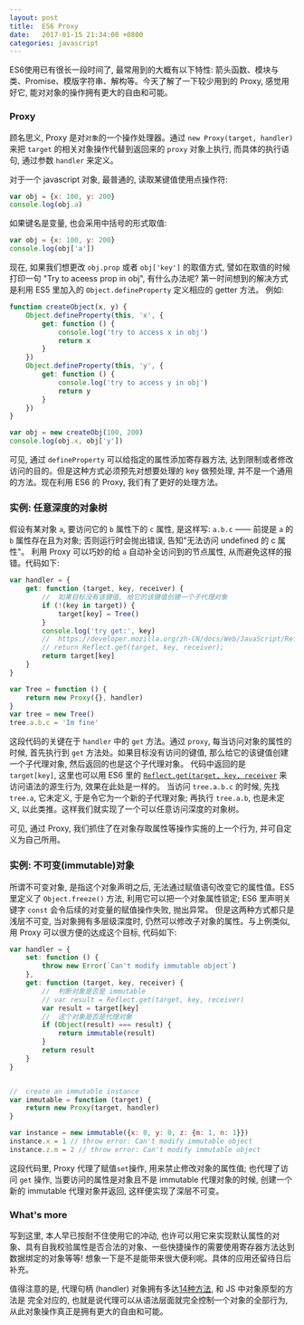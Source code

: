 ```yaml
---
layout: post
title:  ES6 Proxy
date:   2017-01-15 21:34:00 +0800
categories: javascript
---
```


ES6使用已有很长一段时间了, 最常用到的大概有以下特性: 箭头函数、模块与类、Promise、模版字符串、解构等。今天了解了一下较少用到的 Proxy, 感觉用好它, 能对对象的操作拥有更大的自由和可能。

### Proxy

顾名思义, Proxy 是对`对象`的一个操作处理器。通过 `new Proxy(target, handler)` 来把 `target` 的相关对象操作代替到返回来的 `proxy` 对象上执行, 而具体的执行语句, 通过参数 `handler` 来定义。

对于一个 javascript 对象, 最普通的, 读取某键值使用点操作符:

```javascript
var obj = {x: 100, y: 200}
console.log(obj.a)
```

如果键名是变量, 也会采用中括号的形式取值:

```javascript
var obj = {x: 100, y: 200}
console.log(obj['a'])
```

现在, 如果我们想更改 `obj.prop` 或者 `obj['key']` 的取值方式, 譬如在取值的时候打印一句 "Try to aceess prop in obj", 有什么办法呢? 第一时间想到的解决方式是利用 ES5 里加入的 `Object.defineProperty` 定义相应的 getter 方法。 例如:

```javascript
function createObject(x, y) {
    Object.defineProperty(this, 'x', {
        get: function () {  
            console.log('try to access x in obj')
            return x 
        }
    })
    Object.defineProperty(this, 'y', {
        get: function () {
            console.log('try to access y in obj')
            return y
        }
    })
}

var obj = new createObj(100, 200)
console.log(obj.x, obj['y'])
```

可见, 通过 `defineProperty` 可以给指定的属性添加寄存器方法, 达到限制或者修改访问的目的。但是这种方式必须预先对想要处理的 key 做预处理, 并不是一个通用的方法。现在利用 ES6 的 Proxy, 我们有了更好的处理方法。

### 实例: 任意深度的对象树

假设有某对象 `a`, 要访问它的 `b` 属性下的 `c` 属性, 是这样写: `a.b.c` —— 前提是 `a` 的 `b` 属性存在且为对象; 否则运行时会抛出错误, 告知"无法访问 undefined 的 c 属性"。
利用 Proxy 可以巧妙的给 `a` 自动补全访问到的节点属性, 从而避免这样的报错。代码如下:

```javascript
var handler = {
    get: function (target, key, receiver) {
        //  如果目标没有该键值, 给它的该键值创建一个子代理对象
        if (!(key in target)) {
            target[key] = Tree()
        }
        console.log('try get:', key)
        //  https://developer.mozilla.org/zh-CN/docs/Web/JavaScript/Reference/Global_Objects/Reflect/get
        // return Reflect.get(target, key, receiver);
        return target[key]
    }
}

var Tree = function () {
    return new Proxy({}, handler)
}
var tree = new Tree()
tree.a.b.c = 'Im fine'
```

这段代码的关键在于 `handler` 中的 `get` 方法。通过 `proxy`, 每当访问对象的属性的时候, 首先执行到 `get` 方法处。如果目标没有访问的键值, 那么给它的该键值创建一个子代理对象, 然后返回的也是这个子代理对象。
代码中返回的是 `target[key]`, 这里也可以用 ES6 里的 [`Reflect.get(target, key, receiver`](https://developer.mozilla.org/zh-CN/docs/Web/JavaScript/Reference/Global_Objects/Reflect/get) 来访问语法的源生行为, 效果在此处是一样的。
当访问 `tree.a.b.c` 的时候, 先找 `tree.a`, 它未定义, 于是令它为一个新的子代理对象; 再执行 `tree.a.b`, 也是未定义, 以此类推。这样我们就实现了一个可以任意访问深度的对象树。

可见, 通过 Proxy, 我们抓住了在对象存取属性等操作实施的上一个行为, 并可自定义为自己所用。

### 实例: 不可变(immutable)对象

所谓不可变对象, 是指这个对象声明之后, 无法通过赋值语句改变它的属性值。ES5 里定义了 `Object.freeze()` 方法, 利用它可以把一个对象属性锁定; ES6 里声明关键字 `const` 会令后续的对变量的赋值操作失败, 抛出异常。
但是这两种方式都只是浅层不可变, 当对象拥有多层级深度时, 仍然可以修改子对象的属性。与上例类似, 用 Proxy 可以很方便的达成这个目标, 代码如下:

```javascript
var handler = {
    set: function () {
        throw new Error(`Can't modify immutable object`)
    },
    get: function (target, key, receiver) {
        //  判断对象是否是 immutable
        // var result = Reflect.get(target, key, receiver)
        var result = target[key]
        //  这个对象是否是代理对象
        if (Object(result) === result) {
            return immutable(result)
        }
        return result
    }
}


//  create an immutable instance
var immutable = function (target) {
    return new Proxy(target, handler)
}

var instance = new immutable({x: 0, y: 0, z: {m: 1, n: 1}})
instance.x = 1 // throw error: Can't modify immutable object
instance.z.m = 2 // throw error: Can't modify immutable object
```

这段代码里, Proxy 代理了赋值`set`操作, 用来禁止修改对象的属性值; 也代理了访问 `get` 操作, 当要访问的属性是对象且不是 immutable 代理对象的时候, 创建一个新的 immutable 代理对象并返回, 这样便实现了深层不可变。

### What's more

写到这里, 本人早已按耐不住使用它的冲动, 也许可以用它来实现默认属性的对象、具有自我校验属性是否合法的对象、一些快捷操作的需要使用寄存器方法达到数据绑定的对象等等! 想象一下是不是能带来很大便利呢。具体的应用还留待日后补充。

值得注意的是, 代理句柄 (handler) 对象拥有多达[14种方法](https://developer.mozilla.org/zh-CN/docs/Web/JavaScript/Reference/Global_Objects/Proxy#Methods_of_the_handler_object), 和 JS 中对象原型的方法是
完全对应的, 也就是说代理可以从语法层面就完全控制一个对象的全部行为, 从此对象操作真正是拥有更大的自由和可能。
